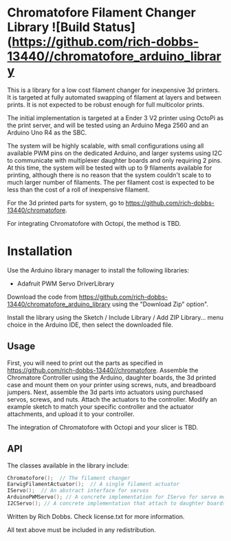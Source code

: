 # Chromatofore Filament Changer Library ![Build Status](https://github.com/rich-dobbs-13440//chromatofore_arduino_library

This is a library for a low cost filament changer for inexpensive 3d printers.  It is targeted at fully automated
swapping of filament at layers and between prints.  It is not expected to be robust enough for full multicolor 
prints.

The initial implementation is targeted at a Ender 3 V2 printer using OctoPi as the print server, and
will be tested using an Arduino Mega 2560 and an Arduino Uno R4 as the SBC.    

The system will be highly scalable, with small configurations using all available PWM pins on the dedicated
Arduino, and larger systems using I2C to communicate with multiplexer daughter boards and only
requiring 2 pins. At this time, the system will be tested with up to 9 filaments available for printing,
although there is no reason that the system couldn't scale to to much larger number of filaments.
The per filament cost is expected to be less than the cost of a roll of inexpensive filament. 

For the 3d printed parts for system, go to https://github.com/rich-dobbs-13440/chromatofore.  

For integrating Chromatofore with Octopi, the method is TBD.  

# Installation

Use the Arduino library manager to install the following libraries:

* Adafruit PWM Servo DriverLibrary

Download the code from https://github.com/rich-dobbs-13440/chromatofore_arduino_library using the "Download Zip" option".  

Install the library using the Sketch / Include Library / Add ZIP Library... menu choice in the Arduino IDE, then select 
the downloaded file.

## Usage

First, you will need to print out the parts as specified in https://github.com/rich-dobbs-13440//chromatofore. 
Assemble the Chromatore Controller using the Arduino, daughter boards, the 3d printed case and mount them on 
your printer using screws, nuts, and breadboard jumpers. 
Next, assemble the 3d parts into actuators using purchased servos, screws, and nuts. 
Attach the actuators to the controller.  Modify an example sketch to match your specific controller
and the actuator attachments, and upload it to your controller.

The integration of Chromatofore with Octopi and your slicer is TBD.



## API

The classes available in the library include:

```c
Chromatofore();  // The filament changer
EarwigFilamentActuator();  // A single filament actuator
IServo();  // An abstract interface for servos
ArduinoPWMServo(); // A concrete implementation for IServo for servo motors attatched directly to an Arduino  that uses Servo.h.
I2CServo(); // A concrete implementation that attach to daughter boards that uses Adafruit_PWMServoDriver.h

```

 










Written by Rich Dobbs.  Check license.txt for more information. 

All text above must be included in any redistribution.
